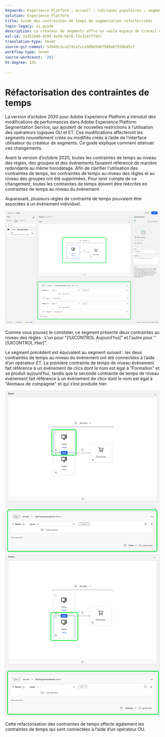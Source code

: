 ```yaml
---
keywords: Experience Platform ; accueil ; rubriques populaires ; segmentation ; Segmentation ; Créateur de segments ; Créateur de segments
solution: Experience Platform
title: Guide des contraintes de temps de segmentation refactorisées
topic-legacy: ui guide
description: Le créateur de segments offre un vaste espace de travail qui vous permet d’interagir avec les éléments de données de profil. L’espace de travail fournit des commandes intuitives pour la création et la modification de règles, telles que le glisser-déposer de mosaïques utilisées pour représenter les propriétés des données.
exl-id: 3a352d46-829f-4a58-b676-73c3147f792c
translation-type: tm+mt
source-git-commit: 5d449c1ca174cafcca988e9487940eb7550bd5cf
workflow-type: tm+mt
source-wordcount: '261'
ht-degree: 13%

---
```


# Réfactorisation des contraintes de temps

La version d’octobre 2020 pour Adobe Experience Platform a introduit des modifications de performances dans Adobe Experience Platform Segmentation Service, qui ajoutent de nouvelles restrictions à l’utilisation des opérateurs logiques OU et ET. Ces modifications affecteront les segments nouvellement créés ou modifiés créés à l’aide de l’interface utilisateur du créateur de segments. Ce guide explique comment atténuer ces changements.

Avant la version d’octobre 2020, toutes les contraintes de temps au niveau des règles, des groupes et des événements faisaient référence de manière redondante au même horodatage. Afin de clarifier l&#39;utilisation des contraintes de temps, les contraintes de temps au niveau des règles et au niveau des groupes ont été supprimées. Pour tenir compte de ce changement, toutes les contraintes de temps doivent être réécrites en contraintes de temps au niveau du événement.

Auparavant, plusieurs règles de contrainte de temps pouvaient être associées à un événement individuel.

![](../images/ui/segment-refactoring/former-time-constraint.png)

Comme vous pouvez le constater, ce segment présente deux contraintes au niveau des règles : L&#39;un pour &quot;[!UICONTROL Aujourd&#39;hui]&quot; et l&#39;autre pour &quot;[!UICONTROL Hier]&quot;.

Le segment précédent est équivalent au segment suivant : les deux contraintes de temps au niveau du événement ont été connectées à l’aide d’un opérateur ET. La première contrainte de temps de niveau événement fait référence à un événement de clics dont le nom est égal à &quot;Formation&quot; et se produit aujourd’hui, tandis que la seconde contrainte de temps de niveau événement fait référence à un événement de clics dont le nom est égal à &quot;Animaux de compagnie&quot; et qui s’est produite hier.

![](../images/ui/segment-refactoring/time-constraint-1.png) ![](../images/ui/segment-refactoring/time-constraint-2.png)

Cette refactorisation des contraintes de temps affecte également les contraintes de temps qui sont connectées à l’aide d’un opérateur OU.
